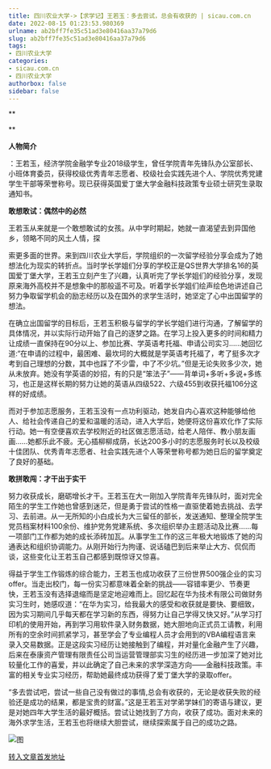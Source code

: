 ```yaml
---
title: 四川农业大学->【求学记】王若玉：多去尝试，总会有收获的 | sicau.com.cn
date: 2022-08-15 01:23:53.980369
urlname: ab2bff7fe35c51ad3e80416aa37a79d6
slug: ab2bff7fe35c51ad3e80416aa37a79d6
tags: 
- 四川农业大学
categories:
- sicau.com.cn
- 四川农业大学
authorbox: false
sidebar: false
---
```

**  

**

**人物简介**

：王若玉，经济学院金融学专业2018级学生，曾任学院青年先锋队办公室部长、小班体育委员，获得校级优秀青年志愿者、校级社会实践先进个人、学院优秀党建学生干部等荣誉称号。现已获得英国爱丁堡大学金融科技政策专业硕士研究生录取通知书。

**敢想敢试：偶然中的必然**

王若玉从来就是一个敢想敢试的女孩。从中学时期起，她就一直渴望去到异国他乡，领略不同的风土人情，探
<!--more-->
索更多面的世界。来到四川农业大学后，学院组织的一次留学经验分享会成为了她想法化为现实的转折点。当时学长学姐们分享的学校正是QS世界大学排名16的英国爱丁堡大学，王若玉立刻产生了兴趣，认真听完了学长学姐们的经验分享，发现原来海外高校并不是想象中的那般遥不可及。听着学长学姐们绘声绘色地讲述自己努力争取留学机会的励志经历以及在国外的求学生活时，她坚定了心中出国留学的想法。

在确立出国留学的目标后，王若玉积极与留学的学长学姐们进行沟通，了解留学的具体情况，并以实际行动开始了自己的逐梦之路。在学习上投入更多的时间和精力让成绩一直保持在90分以上、参加比赛、学英语考托福、申请公司实习......她回忆道:“在申请的过程中，最困难、最坎坷的大概就是学英语考托福了，考了挺多次才考到自己理想的分数，其中也踩了不少雷，中了不少坑。”但是无论失败多少次，她从未放弃。她没有学英语的妙招，有的只是“笨法子”——背单词+多听+多说+多练习，也正是这样长期的努力让她的英语从四级522、六级455到收获托福106分这样的好成绩。

而对于参加志愿服务，王若玉没有一点功利驱动，她发自内心喜欢这种能够给他人、给社会传递自己的爱和温暖的活动，进入大学后，她便将这份喜欢化作了实际行动。她一有空便喜欢去学校附近的社区做志愿活动，给老人陪伴、教小朋友画画……她都乐此不疲。无心插柳柳成荫，长达200多小时的志愿服务时长以及校级十佳团队、优秀青年志愿者、社会实践先进个人等荣誉称号都为她日后的留学奠定了良好的基础。

**敢拼敢闯：才干出于实干**

努力收获成长，磨砺增长才干。王若玉在大一刚加入学院青年先锋队时，面对完全陌生的学生工作她也曾感到迷茫，但是勇于尝试的性格一直驱使着她去挑战、去学习、去前进。从一无所知的小白成长为大三留任的部长，发送通知、整理全院学生党员档案材料100余份、维护党务党建系统、多次组织举办主题活动及比赛……每一项部门工作都为她的成长添砖加瓦。从事学生工作的这三年极大地锻炼了她的沟通表达和组织协调能力。从刚开始行为拘谨、说话磕巴到后来举止大方、侃侃而谈，这些变化让王若玉自己都感到既惊讶又惊喜。

得益于学生工作锻炼的综合能力，王若玉也成功收获了三份世界500强企业的实习offer。当走出校门，每一份实习都意味着全新的挑战——容错率更少、节奏更快，王若玉没有选择退缩而是坚定地迎难而上。回忆起在华为技术有限公司做财务实习生时，她感叹道：“在华为实习，给我最大的感受和收获就是要快、要细致，因为实习期间几乎每天都在学习新的东西，得努力让自己学得又快又好。”从学习打印机的使用开始，再到学习用软件录入财务数据，她大胆地向正式员工请教，利用所有的空余时间抓紧学习，甚至学会了专业编程人员才会用到的VBA编程语言来录入交易数据。正是这段实习经历让她接触到了编程，并对量化金融产生了兴趣，后来在泰康资产管理有限责任公司当运营管理部实习生的经历进一步加深了她对比较量化工作的喜爱，并以此确定了自己未来的求学深造方向——金融科技政策。丰富的相关专业实习经历，帮助她最终成功获得了爱丁堡大学的录取offer。

“多去尝试吧，尝试一些自己没有做过的事情,总会有收获的，无论是收获失败的经验还是成功的结果，都是宝贵的财富。”这是王若玉对学弟学妹们的寄语与建议，更是对她四年大学生活的最好概括。尝试让她找到了方向，收获了成功。面对未来的海外求学生活，王若玉也将继续大胆尝试，继续探索属于自己的成功之路。

![图](https://news.sicau.edu.cn/__local/7/5D/BE/BE9D663A2A41C58C363FDF884BC_BD95A802_181F1.jpg)

[转入文章首发地址](https://news.sicau.edu.cn/info/1078/69112.htm)